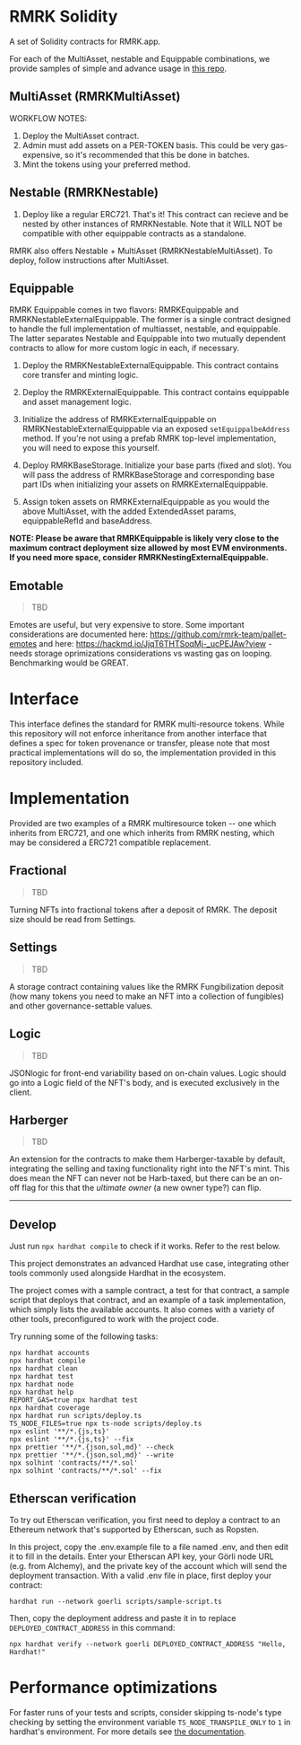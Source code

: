 # RMRK Solidity

A set of Solidity contracts for RMRK.app.

For each of the MultiAsset, nestable and Equippable combinations, we provide samples of simple and advance usage in [this repo](https://github.com/rmrk-team/evm-sample-contracts).

## MultiAsset (RMRKMultiAsset)

WORKFLOW NOTES:

1. Deploy the MultiAsset contract.
2. Admin must add assets on a PER-TOKEN basis. This could be very gas-expensive, so it's recommended that this be done
   in batches.
3. Mint the tokens using your preferred method.

## Nestable (RMRKNestable)

1. Deploy like a regular ERC721. That's it! This contract can recieve and be nested by other instances of RMRKNestable.
   Note that it WILL NOT be compatible with other equippable contracts as a standalone.

RMRK also offers Nestable + MultiAsset (RMRKNestableMultiAsset). To deploy, follow instructions after MultiAsset.

## Equippable

RMRK Equippable comes in two flavors: RMRKEquippable and RMRKNestableExternalEquippable. The former is a single contract
designed to handle the full implementation of multiasset, nestable, and equippable. The latter separates Nestable and
Equippable into two mutually dependent contracts to allow for more custom logic in each, if necessary.

1. Deploy the RMRKNestableExternalEquippable. This contract contains core transfer and minting logic.

2. Deploy the RMRKExternalEquippable. This contract contains equippable and asset management logic.

3. Initialize the address of RMRKExternalEquippable on RMRKNestableExternalEquippable via an exposed
   `setEquippalbeAddress` method. If you're not using a prefab RMRK top-level implementation, you will need to expose
   this yourself.

4. Deploy RMRKBaseStorage. Initialize your base parts (fixed and slot). You will pass the address of RMRKBaseStorage and
   corresponding base part IDs when initializing your assets on RMRKExternalEquippable.

5. Assign token assets on RMRKExternalEquippable as you would the above MultiAsset, with the added ExtendedAsset params,
   equippableRefId and baseAddress.

**NOTE: Please be aware that RMRKEquippable is likely very close to the maximum contract deployment size allowed by most
EVM environments. If you need more space, consider RMRKNestingExternalEquippable.**

## Emotable

> TBD

Emotes are useful, but very expensive to store. Some important considerations are documented here: https://github.com/rmrk-team/pallet-emotes and here: https://hackmd.io/JjqT6THTSoqMj-_ucPEJAw?view - needs storage oprimizations considerations vs wasting gas on looping. Benchmarking would be GREAT.

# Interface

This interface defines the standard for RMRK multi-resource tokens. While this repository will not enforce inheritance from another interface that defines a spec for token provenance or transfer, please note that most practical implementations will do so, the implementation provided in this repository included.

# Implementation

Provided are two examples of a RMRK multiresource token -- one which inherits from ERC721, and one which inherits from RMRK nesting, which may be considered a ERC721 compatible replacement.

## Fractional

> TBD

Turning NFTs into fractional tokens after a deposit of RMRK.
The deposit size should be read from Settings.

## Settings

> TBD

A storage contract containing values like the RMRK Fungibilization deposit (how many tokens you need to make an NFT into a collection of fungibles) and other governance-settable values.

## Logic

> TBD

JSONlogic for front-end variability based on on-chain values.
Logic should go into a Logic field of the NFT's body, and is executed exclusively in the client.

## Harberger

> TBD

An extension for the contracts to make them Harberger-taxable by default, integrating the selling and taxing functionality right into the NFT's mint. This does mean the NFT can never not be Harb-taxed, but there can be an on-off flag for this that the _ultimate owner_ (a new owner type?) can flip.

---

## Develop

Just run `npx hardhat compile` to check if it works. Refer to the rest below.

This project demonstrates an advanced Hardhat use case, integrating other tools commonly used alongside Hardhat in the ecosystem.

The project comes with a sample contract, a test for that contract, a sample script that deploys that contract, and an example of a task implementation, which simply lists the available accounts. It also comes with a variety of other tools, preconfigured to work with the project code.

Try running some of the following tasks:

```shell
npx hardhat accounts
npx hardhat compile
npx hardhat clean
npx hardhat test
npx hardhat node
npx hardhat help
REPORT_GAS=true npx hardhat test
npx hardhat coverage
npx hardhat run scripts/deploy.ts
TS_NODE_FILES=true npx ts-node scripts/deploy.ts
npx eslint '**/*.{js,ts}'
npx eslint '**/*.{js,ts}' --fix
npx prettier '**/*.{json,sol,md}' --check
npx prettier '**/*.{json,sol,md}' --write
npx solhint 'contracts/**/*.sol'
npx solhint 'contracts/**/*.sol' --fix
```

## Etherscan verification

To try out Etherscan verification, you first need to deploy a contract to an Ethereum network that's supported by Etherscan, such as Ropsten.

In this project, copy the .env.example file to a file named .env, and then edit it to fill in the details. Enter your Etherscan API key, your Görli node URL (e.g. from Alchemy), and the private key of the account which will send the deployment transaction. With a valid .env file in place, first deploy your contract:

```shell
hardhat run --network goerli scripts/sample-script.ts
```

Then, copy the deployment address and paste it in to replace `DEPLOYED_CONTRACT_ADDRESS` in this command:

```shell
npx hardhat verify --network goerli DEPLOYED_CONTRACT_ADDRESS "Hello, Hardhat!"
```

# Performance optimizations

For faster runs of your tests and scripts, consider skipping ts-node's type checking by setting the environment variable `TS_NODE_TRANSPILE_ONLY` to `1` in hardhat's environment. For more details see [the documentation](https://hardhat.org/guides/typescript.html#performance-optimizations).
